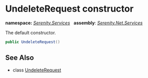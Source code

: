 # UndeleteRequest constructor
**namespace:** *[Serenity.Services](../../README.md#serenity.services-namespace)*   **assembly**: *[Serenity.Net.Services](../../README.md)*

The default constructor.

```csharp
public UndeleteRequest()
```

## See Also

* class [UndeleteRequest](../UndeleteRequest.md)